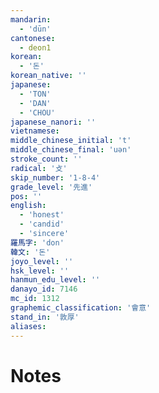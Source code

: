 ```yaml
---
mandarin:
  - 'dūn'
cantonese:
  - deon1
korean:
  - '돈'
korean_native: ''
japanese:
  - 'TON'
  - 'DAN'
  - 'CHOU'
japanese_nanori: ''
vietnamese:
middle_chinese_initial: 't'
middle_chinese_final: 'uən'
stroke_count: ''
radical: '攴'
skip_number: '1-8-4'
grade_level: '先進'
pos: ''
english:
  - 'honest'
  - 'candid'
  - 'sincere'
羅馬字: 'don'
韓文: '돈'
joyo_level: ''
hsk_level: ''
hanmun_edu_level: ''
danayo_id: 7146
mc_id: 1312
graphemic_classification: '會意'
stand_in: '敦厚'
aliases:
---
```


# Notes
